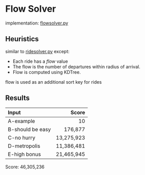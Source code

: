 # Flow Solver

implementation: [flowsolver.py](../solvers/flowsolver.py)

## Heuristics

similar to [ridesolver.py](../solvers/ridesolver.py) except:

* Each ride has a _flow_ value
* The flow is the number of departures within radius of arrival.
* Flow is computed using KDTree.

flow is used as an additional sort key for rides

## Results

| Input            |  Score     |
|:-----------------|-----------:|
| A-example        | 10         |
| B-should be easy | 176,877    |
| C-no hurry       | 13,275,923 |
| D-metropolis     | 11,386,481 |
| E-high bonus     | 21,465,945 |

Score: 46,305,236
